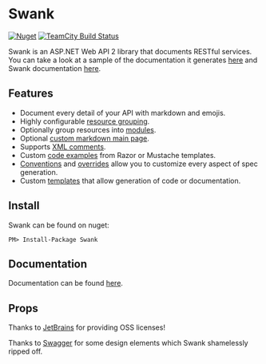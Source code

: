 Swank
=============

[![Nuget](http://img.shields.io/nuget/v/Swank.svg?style=flat)](http://www.nuget.org/packages/Swank/) [![TeamCity Build Status](https://img.shields.io/teamcity/http/build.mikeobrien.net/s/swank.svg?style=flat)](http://build.mikeobrien.net/viewType.html?buildTypeId=swank&guest=1)

Swank is an ASP.NET Web API 2 library that documents RESTful services. You can take a look at a sample of the documentation it generates [here](http://www.mikeobrien.net/swank/sample) and Swank documentation [here](http://www.mikeobrien.net/swank/). 

## Features

- Document every detail of your API with markdown and emojis.
- Highly configurable [resource grouping](http://www.mikeobrien.net/swank/#resources).
- Optionally group resources into [modules](http://www.mikeobrien.net/swank/#modules).
- Optional [custom markdown main page](http://www.mikeobrien.net/swank/#main-page).
- Supports [XML comments](http://www.mikeobrien.net/swank/#xml-comments-1).
- Custom [code examples](http://www.mikeobrien.net/swank/#code-examples) from Razor or Mustache templates.
- [Conventions](#conventions) and [overrides](http://www.mikeobrien.net/swank/#overrides) allow you to customize every aspect of spec generation.
- Custom [templates](http://www.mikeobrien.net/swank/#templates) that allow generation of code or documentation.

Install
------------

Swank can be found on nuget:

    PM> Install-Package Swank

Documentation
------------

Documentation can be found [here](http://www.mikeobrien.net/swank/).

Props
------------

Thanks to [JetBrains](http://www.jetbrains.com/) for providing OSS licenses! 

Thanks to [Swagger](http://swagger.wordnik.com/) for some design elements which Swank shamelessly ripped off.